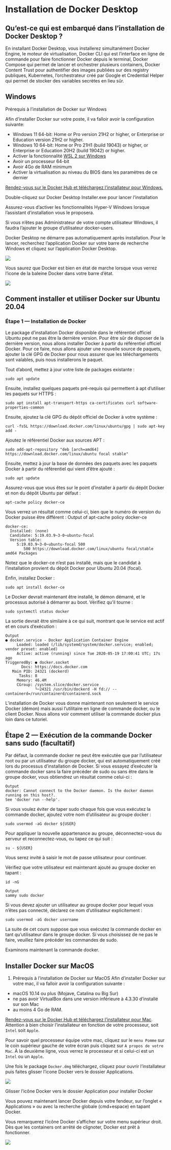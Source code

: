 # Installation de Docker Desktop
## Qu’est-ce qui est embarqué dans l’installation de Docker Desktop ?

En installant Docker Desktop, vous installerez simultanément Docker Engine, le moteur de virtualisation, Docker CLI qui est l’interface en ligne de commande pour faire fonctionner Docker depuis le terminal, Docker Compose qui permet de lancer et orchestrer plusieurs containers, Docker Content Trust pour authentifier des images publiées sur des registry publiques, Kubernetes, l’orchestrateur créé par Google et Credential Helper qui permet de stocker des variables secrètes en lieu sûr.

## Windows
Prérequis à l’installation de Docker sur Windows

Afin d’installer Docker sur votre poste, il va falloir avoir la configuration suivante:
- Windows 11 64-bit: Home or Pro version 21H2 or higher, or Enterprise or Education version 21H2 or higher.
- Windows 10 64-bit: Home or Pro 21H1 (build 19043) or higher, or Enterprise or Education 20H2 (build 19042) or higher.
- Activer la fonctionnalité [WSL 2 sur Windows](./wsl-2.md)
- Avoir un processeur 64-bit
- Avoir 4Go de RAM minimum
- Activer la virtualisation au niveau du BIOS dans les paramètres de ce dernier

[Rendez-vous sur le Docker Hub et téléchargez l’installateur pour Windows.](https://www.docker.com/)

Double-cliquez sur Docker Desktop Installer.exe pour lancer l’installation

Assurez-vous d’activer les fonctionnalités Hyper-V Windows lorsque l’assistant d’installation vous le proposera.

Si vous n’êtes pas Administrateur de votre compte utilisateur Windows, il faudra l’ajouter le groupe d’utilisateur docker-users.

Docker Desktop ne démarre pas automatiquement après installation. Pour le lancer, recherchez l’application Docker sur votre barre de recherche Windows et cliquez sur l’application Docker Desktop.

![](https://welovedevs.com/wp-content/uploads/2022/08/421e7dde11e263478aea050cd4bf0af3b7366a19-488x440.png)

Vous saurez que Docker est bien en état de marche lorsque vous verrez l’icone de la baleine Docker dans votre barre d’état.

![](https://welovedevs.com/wp-content/uploads/2022/08/2898153f78f2a7cb6de2646bf60c968f91858c87-212x48.png)

## Comment installer et utiliser Docker sur Ubuntu 20.04
### Étape 1 — Installation de Docker

Le package d’installation Docker disponible dans le référentiel officiel Ubuntu peut ne pas être la dernière version. Pour être sûr de disposer de la dernière version, nous allons installer Docker à partir du référentiel officiel Docker. Pour ce faire, nous allons ajouter une nouvelle source de paquets, ajouter la clé GPG de Docker pour nous assurer que les téléchargements sont valables, puis nous installerons le paquet.

Tout d’abord, mettez à jour votre liste de packages existante :
```
sudo apt update
```

Ensuite, installez quelques paquets pré-requis qui permettent à apt d’utiliser les paquets sur HTTPS :
```
sudo apt install apt-transport-https ca-certificates curl software-properties-common
```

Ensuite, ajoutez la clé GPG du dépôt officiel de Docker à votre système :
```
curl -fsSL https://download.docker.com/linux/ubuntu/gpg | sudo apt-key add -
```

Ajoutez le référentiel Docker aux sources APT :
```
sudo add-apt-repository "deb [arch=amd64] https://download.docker.com/linux/ubuntu focal stable"
```

Ensuite, mettez à jour la base de données des paquets avec les paquets Docker à partir du référentiel qui vient d’être ajouté :
```
sudo apt update
```

Assurez-vous que vous êtes sur le point d’installer à partir du dépôt Docker et non du dépôt Ubuntu par défaut :
```
apt-cache policy docker-ce
```

Vous verrez un résultat comme celui-ci, bien que le numéro de version du Docker puisse être différent :
Output of apt-cache policy docker-ce
```
docker-ce:
  Installed: (none)
  Candidate: 5:19.03.9~3-0~ubuntu-focal
  Version table:
     5:19.03.9~3-0~ubuntu-focal 500
        500 https://download.docker.com/linux/ubuntu focal/stable amd64 Packages
```

Notez que le docker-ce n’est pas installé, mais que le candidat à l’installation provient du dépôt Docker pour Ubuntu 20.04 (focal).

Enfin, installez Docker :
```
sudo apt install docker-ce
```

Le Docker devrait maintenant être installé, le démon démarré, et le processus autorisé à démarrer au boot. Vérifiez qu’il tourne :
```
sudo systemctl status docker
```

La sortie devrait être similaire à ce qui suit, montrant que le service est actif et en cours d’exécution :
```
Output
● docker.service - Docker Application Container Engine
     Loaded: loaded (/lib/systemd/system/docker.service; enabled; vendor preset: enabled)
     Active: active (running) since Tue 2020-05-19 17:00:41 UTC; 17s ago
TriggeredBy: ● docker.socket
       Docs: https://docs.docker.com
   Main PID: 24321 (dockerd)
      Tasks: 8
     Memory: 46.4M
     CGroup: /system.slice/docker.service
             └─24321 /usr/bin/dockerd -H fd:// --containerd=/run/containerd/containerd.sock
```

L’installation de Docker vous donne maintenant non seulement le service Docker (démon) mais aussi l’utilitaire en ligne de commande docker, ou le client Docker. Nous allons voir comment utiliser la commande docker plus loin dans ce tutoriel.

## Étape 2 — Exécution de la commande Docker sans sudo (facultatif)

Par défaut, la commande docker ne peut être exécutée que par l’utilisateur root ou par un utilisateur du groupe docker, qui est automatiquement créé lors du processus d’installation de Docker. Si vous essayez d’exécuter la commande docker sans la faire précéder de sudo ou sans être dans le groupe docker, vous obtiendrez un résultat comme celui-ci :
```
Output
docker: Cannot connect to the Docker daemon. Is the docker daemon running on this host?.
See 'docker run --help'.
```

Si vous voulez éviter de taper sudo chaque fois que vous exécutez la commande docker, ajoutez votre nom d’utilisateur au groupe docker :
```
sudo usermod -aG docker ${USER}
```

Pour appliquer la nouvelle appartenance au groupe, déconnectez-vous du serveur et reconnectez-vous, ou tapez ce qui suit :
```
su - ${USER}
```

Vous serez invité à saisir le mot de passe utilisateur pour continuer.

Vérifiez que votre utilisateur est maintenant ajouté au groupe docker en tapant :
```
id -nG
```
```
Output
sammy sudo docker
```

Si vous devez ajouter un utilisateur au groupe docker pour lequel vous n’êtes pas connecté, déclarez ce nom d’utilisateur explicitement :
```
sudo usermod -aG docker username
```

La suite de cet cours suppose que vous exécutez la commande docker en tant qu’utilisateur dans le groupe docker. Si vous choisissez de ne pas le faire, veuillez faire précéder les commandes de sudo.

Examinons maintenant la commande docker.

## Installer Docker sur MacOS

1. Prérequis à l’installation de Docker sur MacOS
Afin d’installer Docker sur votre mac, il va falloir avoir la configuration suivante :
- macOS 10.14 ou plus (Mojave, Catalina ou Big Sur)
- ne pas avoir VirtualBox dans une version inférieure à 4.3.30 d’installé sur son Mac
- au moins 4 Go de RAM.


[Rendez-vous sur le Docker Hub et téléchargez l’installateur pour Mac](https://docs.docker.com/desktop/install/mac-install/). Attention à bien choisir l’installateur en fonction de votre processeur, soit `Intel` soit `Apple`.

Pour savoir quel processeur équipe votre mac, cliquez sur le `menu Pomme` sur le coin supérieur gauche de votre écran puis cliquez sur `A propos de votre Mac`. À la deuxième ligne, vous verrez le processeur et si celui-ci est un `Intel` ou un `Apple`.

Une fois le package `Docker.dmg` téléchargez, cliquez pour ouvrir l’installateur puis faites glisser l’icone Docker vers le dossier Applications.

![](https://welovedevs.com/wp-content/uploads/2022/08/c65d3602c4a8f9d94aff5a19335127460d7499f3-722x300.png)

Glisser l’icône Docker vers le dossier Application pour installer Docker

Vous pouvez maintenant lancer Docker depuis votre fendeur, sur l’onglet « Applications » ou avec la recherche globale (cmd+espace) en tapant Docker.

Vous remarquerez l’icône Docker s’afficher sur votre menu supérieur droit. Dès que les containers ont arrêté de clignoter, Docker est prêt à fonctionner.

![](https://welovedevs.com/wp-content/uploads/2022/08/d0c61b9a22c3cfd845e088c63b84c9f25b0dbd24-184x25.png)